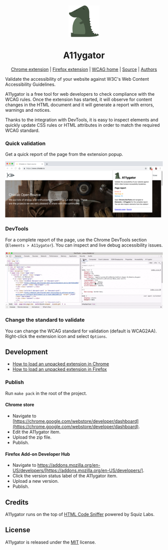 <p align="center">
    <img src="resources/icon.png" width="100">
</p>
<h1 align="center">A11ygator</h1>
<p align="center">
    <a href="https://chrome.google.com/webstore/detail/a11ygator/imfmlpemomjmfncnmkjdeeinbkichaio">Chrome extension</a> |
    <a href="https://addons.mozilla.org/it/firefox/addon/a11ygator">Firefox extension</a> |
    <a href="https://www.w3.org/WAI/standards-guidelines/wcag/">WCAG home</a> |
    <a href="https://github.com/chialab/a11ygator-extension">Source</a> |
    <a href="https://www.chialab.io">Authors</a>
</p>

Validate the accessibility of your website against W3C's Web Content Accessibility Guidelines.

A11ygator is a free tool for web developers to check compliance with the WCAG rules. Once the extension has started, it will observe for content changes in the HTML document and it will generate a report with errors, warnings and notices.

Thanks to the integration with DevTools, it is easy to inspect elements and quickly update CSS rules or HTML attributes in order to match the required WCAG standard.

### Quick validation

Get a quick report of the page from the extension popup.

![Popup example](./store/popup.jpg)

### DevTools

For a complete report of the page, use the Chrome DevTools section (`Elements > A11ygator`). You can inspect and live debug accessibility issues.

![Devtools example](./store/inspect.gif)

### Change the standard to validate

You can change the WCAG standard for validation (default is WCAG2AA). Right-click the extension icon and select `Options`.

## Development

* [How to load an unpacked extension in Chrome](https://developer.chrome.com/extensions/getstarted)
* [How to load an unpacked extension in Firefox](https://developer.mozilla.org/en-US/docs/Mozilla/Add-ons/WebExtensions/Temporary_Installation_in_Firefox)

### Publish

Run `make pack` in the root of the project.

#### Chrome store

* Navigate to [https://chrome.google.com/webstore/developer/dashboard](https://chrome.google.com/webstore/developer/dashboard).
* Edit the A11ygator item.
* Upload the zip file.
* Publish.

#### Firefox Add-on Developer Hub

* Navigate to https://addons.mozilla.org/en-US/developers/[https://addons.mozilla.org/en-US/developers/].
* Click the version status label of the A11ygator item.
* Upload a new version.
* Publish.

## Credits

A11ygator runs on the top of [HTML Code Sniffer](https://github.com/squizlabs/HTML_CodeSniffer) powered by Squiz Labs.

## License

A11ygator is released under the [MIT](./LICENSE) license.